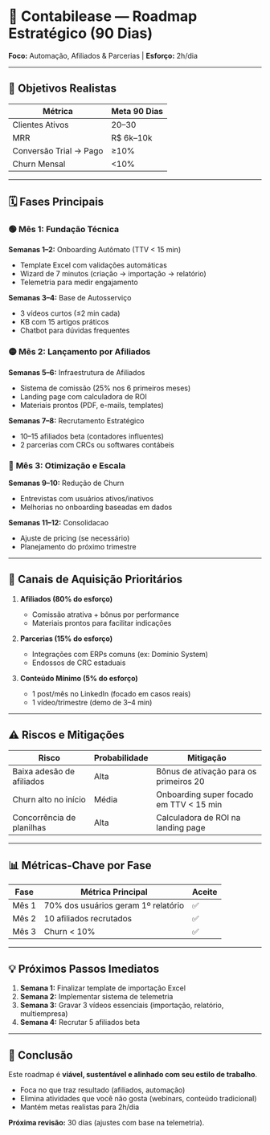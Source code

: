 # 🚀 Contabilease — Roadmap Estratégico (90 Dias)  
**Foco:** Automação, Afiliados & Parcerias | **Esforço:** 2h/dia  

---

## 📌 **Objetivos Realistas**  
| Métrica | Meta 90 Dias |  
|---------|--------------|  
| Clientes Ativos | 20–30 |  
| MRR | R$ 6k–10k |  
| Conversão Trial → Pago | ≥10% |  
| Churn Mensal | <10% |  

---

## 🗓️ **Fases Principais**

### 🟢 **Mês 1: Fundação Técnica**  
**Semanas 1–2:** Onboarding Autômato (TTV < 15 min)  
- Template Excel com validações automáticas  
- Wizard de 7 minutos (criação → importação → relatório)  
- Telemetria para medir engajamento  

**Semanas 3–4:** Base de Autosserviço  
- 3 vídeos curtos (≤2 min cada)  
- KB com 15 artigos práticos  
- Chatbot para dúvidas frequentes  

### 🟡 **Mês 2: Lançamento por Afiliados**  
**Semanas 5–6:** Infraestrutura de Afiliados  
- Sistema de comissão (25% nos 6 primeiros meses)  
- Landing page com calculadora de ROI  
- Materiais prontos (PDF, e-mails, templates)  

**Semanas 7–8:** Recrutamento Estratégico  
- 10–15 afiliados beta (contadores influentes)  
- 2 parcerias com CRCs ou softwares contábeis  

### 🔵 **Mês 3: Otimização e Escala**  
**Semanas 9–10:** Redução de Churn  
- Entrevistas com usuários ativos/inativos  
- Melhorias no onboarding baseadas em dados  

**Semanas 11–12:** Consolidacao  
- Ajuste de pricing (se necessário)  
- Planejamento do próximo trimestre

---

## 🎯 **Canais de Aquisição Prioritários**  
1. **Afiliados (80% do esforço)**  
   - Comissão atrativa + bônus por performance  
   - Materiais prontos para facilitar indicações  

2. **Parcerias (15% do esforço)**  
   - Integrações com ERPs comuns (ex: Dominio System)  
   - Endossos de CRC estaduais  

3. **Conteúdo Mínimo (5% do esforço)**  
   - 1 post/mês no LinkedIn (focado em casos reais)  
   - 1 vídeo/trimestre (demo de 3–4 min)  

---

## ⚠️ **Riscos e Mitigações**  
| Risco | Probabilidade | Mitigação |  
|-------|---------------|-----------|  
| Baixa adesão de afiliados | Alta | Bônus de ativação para os primeiros 20 |  
| Churn alto no início | Média | Onboarding super focado em TTV < 15 min |  
| Concorrência de planilhas | Alta | Calculadora de ROI na landing page |  

---

## 📊 **Métricas-Chave por Fase**  
| Fase | Métrica Principal | Aceite |  
|------|-------------------|--------|  
| Mês 1 | 70% dos usuários geram 1º relatório | ✅ |  
| Mês 2 | 10 afiliados recrutados | ✅ |  
| Mês 3 | Churn < 10% | ✅ |  

---

## 💡 **Próximos Passos Imediatos**  
1. **Semana 1:** Finalizar template de importação Excel  
2. **Semana 2:** Implementar sistema de telemetria  
3. **Semana 3:** Gravar 3 vídeos essenciais (importação, relatório, multiempresa)  
4. **Semana 4:** Recrutar 5 afiliados beta  

---

## 🎯 Conclusão  
Este roadmap é **viável, sustentável e alinhado com seu estilo de trabalho**.  
- Foca no que traz resultado (afiliados, automação)  
- Elimina atividades que você não gosta (webinars, conteúdo tradicional)  
- Mantém metas realistas para 2h/dia  

**Próxima revisão:** 30 dias (ajustes com base na telemetria).
